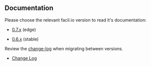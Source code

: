 ## Documentation

Please choose the relevant facil.io version to read it's documentation:

* [0.7.x](/0.7.x/index) (edge)

* [0.6.x](/0.6.x/index) (stable)

Review the [change-log](changelog) when migrating between versions.

* [Change Log](changelog)


